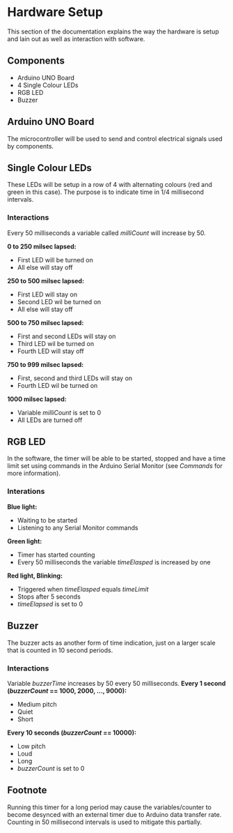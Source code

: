 # Hardware Setup

This section of the documentation explains the way the hardware is setup and lain out as well as interaction with software.

## Components
- Arduino UNO Board
- 4 Single Colour LEDs
- RGB LED
- Buzzer

## Arduino UNO Board
The microcontroller will be used to send and control electrical signals used by components.

## Single Colour LEDs
These LEDs will be setup in a row of 4 with alternating colours (red and green in this case). The purpose is to indicate time in 1/4 millisecond intervals.
### Interactions
Every 50 milliseconds a variable called *milliCount* will increase by 50.

**0 to 250 milsec lapsed:**
- First LED will be turned on
- All else will stay off


**250 to 500 milsec lapsed:**
- First LED will stay on
- Second LED wil be turned on
- All else will stay off


**500 to 750 milsec lapsed:**
- First and second LEDs will stay on
- Third LED wil be turned on
- Fourth LED will stay off


**750 to 999 milsec lapsed:**
- First, second and third LEDs will stay on
- Fourth LED wil be turned on


**1000 milsec lapsed:**
- Variable *milliCount* is set to 0
- All LEDs are turned off

## RGB LED
In the software, the timer will be able to be started, stopped and have a time limit set using commands in the Arduino Serial Monitor (see *Commands* for more information).
### Interations
**Blue light:**
- Waiting to be started
- Listening to any Serial Monitor commands


**Green light:**
- Timer has started counting
- Every 50 milliseconds the variable *timeElasped* is increased by one


**Red light, Blinking:**
- Triggered when *timeElasped* equals *timeLimit*
- Stops after 5 seconds
- *timeElapsed* is set to 0

## Buzzer
The buzzer acts as another form of time indication, just on a larger scale that is counted in 10 second periods.
### Interactions
Variable *buzzerTime* increases by 50 every 50 milliseconds.
**Every 1 second (*buzzerCount* == 1000, 2000, ..., 9000):**
- Medium pitch
- Quiet
- Short


**Every 10 seconds (*buzzerCount* == 10000):**
- Low pitch
- Loud
- Long
- *buzzerCount* is set to 0

## Footnote
Running this timer for a long period may cause the variables/counter to become desynced with an external timer due to Arduino data transfer rate. Counting in 50 millisecond intervals is used to mitigate this partially.